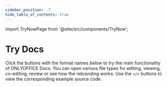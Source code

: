 ```yaml
---
sidebar_position: -7
hide_table_of_contents: true
---
```


import TryNowPage from '@site/src/components/TryNow';

# Try Docs

Click the buttons with the format names below to try the main functionality of ONLYOFFICE Docs. You can open various file types for editing, viewing, co-editing, review or see how the rebranding works. Use the `</>` buttons to view the corresponding example source code.

<TryNowPage />
